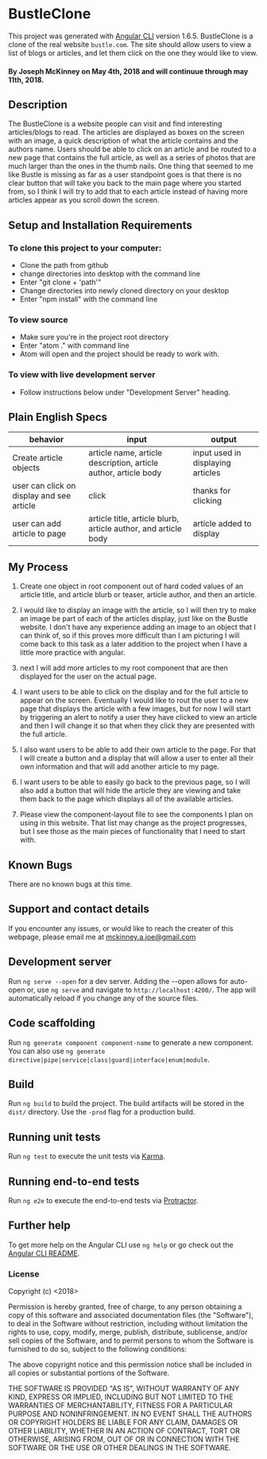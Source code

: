 # BustleClone

This project was generated with [Angular CLI](https://github.com/angular/angular-cli) version 1.6.5. BustleClone is a clone of the real website `bustle.com`.  The site should allow users to view a list of blogs or articles, and let them click on the one they would like to view.

#### By Joseph McKinney on May 4th, 2018 and will continuue through may 11th, 2018.

## Description

The BustleClone is a website people can visit and find interesting articles/blogs to read. The articles are displayed as boxes on the screen with an image, a quick description of what the article contains and the authors name.  Users should be able to click on an article and be routed to a new page that contains the full article, as well as a series of photos that are much larger than the ones in the thumb nails.  One thing that seemed to me like Bustle is missing as far as a user standpoint goes is that there is no clear button that will take you back to the main page where you started from, so I think I will try to add that to each article instead of having more articles appear as you scroll down the screen.  

## Setup and Installation Requirements
### To clone this project to your computer:
* Clone the path from github
* change directories into desktop with the command line
* Enter "git clone + 'path'"
* Change directories into newly cloned directory on your desktop
* Enter "npm install" with the command line
### To view source
 * Make sure you're in the project root directory
 * Enter "atom ." with command line
 * Atom will open and the project should be ready to work with.
### To view with live development server
 * Follow instructions below under "Development Server" heading.


## Plain English Specs

behavior | input | output
---------|-------|-------
Create article objects | article name, article description, article author, article body | input used in displaying articles
user can click on display and see article | click | thanks for clicking
user can add article to page | article title, article blurb, article author, and article body| article added to display

## My Process

1.  Create one object in root component out of hard coded values of an article title, and article blurb or teaser, article author, and then an article.  

2.  I would like to display an image with the article, so I will then try to make an image be part of each of the articles display, just like on the Bustle website.  I don't have any experience adding an image to an object that I can think of, so if this proves more difficult than I am picturing I will come back to this task as a later addition to the project when I have a little more practice with angular.

3. next I will add more articles to my root component that are then displayed for the user on the actual page.

4.  I want users to be able to click on the display and for the full article to appear on the screen.  Eventually I would like to rout the user to a new page that displays the article with a few images, but for now I will start by triggering an alert to notify a user they have clicked to view an article and then I will change it so that when they click they are presented with the full article.

5.  I also want users to be able to add their own article to the page.  For that I will create a button and a display that will allow a user to enter all their own information and that will add another article to my page.

6.  I want users to be able to easily go back to the previous page, so I will also add a button that will hide the article they are viewing and take them back to the page which displays all of the available articles.

7. Please view the component-layout file to see the components I plan on using in this website.  That list may change as the project progresses, but I see those as the main pieces of functionality that I need to start with.


## Known Bugs

There are no known bugs at this time.

## Support and contact details

If you encounter any issues, or would like to reach the creater of this webpage, please email me at mckinney.a.joe@gmail.com



## Development server

Run `ng serve --open` for a dev server.  Adding the --open allows for auto-open or, use `ng serve` and navigate  to `http://localhost:4200/`. The app will automatically reload if you change any of the source files.

## Code scaffolding

Run `ng generate component component-name` to generate a new component. You can also use `ng generate directive|pipe|service|class|guard|interface|enum|module`.

## Build

Run `ng build` to build the project. The build artifacts will be stored in the `dist/` directory. Use the `-prod` flag for a production build.

## Running unit tests

Run `ng test` to execute the unit tests via [Karma](https://karma-runner.github.io).

## Running end-to-end tests

Run `ng e2e` to execute the end-to-end tests via [Protractor](http://www.protractortest.org/).

## Further help

To get more help on the Angular CLI use `ng help` or go check out the [Angular CLI README](https://github.com/angular/angular-cli/blob/master/README.md).

### License

Copyright (c) <2018> <Joseph McKinney>

Permission is hereby granted, free of charge, to any person obtaining a copy
of this software and associated documentation files (the "Software"), to deal
in the Software without restriction, including without limitation the rights
to use, copy, modify, merge, publish, distribute, sublicense, and/or sell
copies of the Software, and to permit persons to whom the Software is
furnished to do so, subject to the following conditions:

The above copyright notice and this permission notice shall be included in all
copies or substantial portions of the Software.

THE SOFTWARE IS PROVIDED "AS IS", WITHOUT WARRANTY OF ANY KIND, EXPRESS OR
IMPLIED, INCLUDING BUT NOT LIMITED TO THE WARRANTIES OF MERCHANTABILITY,
FITNESS FOR A PARTICULAR PURPOSE AND NONINFRINGEMENT. IN NO EVENT SHALL THE
AUTHORS OR COPYRIGHT HOLDERS BE LIABLE FOR ANY CLAIM, DAMAGES OR OTHER
LIABILITY, WHETHER IN AN ACTION OF CONTRACT, TORT OR OTHERWISE, ARISING FROM,
OUT OF OR IN CONNECTION WITH THE SOFTWARE OR THE USE OR OTHER DEALINGS IN THE
SOFTWARE.
